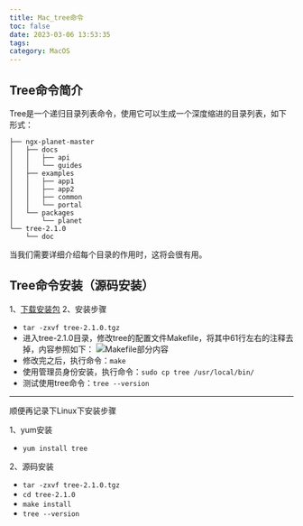 ```yaml
---
title: Mac_tree命令
toc: false
date: 2023-03-06 13:53:35
tags:
category: MacOS
---
```

## Tree命令简介
Tree是一个递归目录列表命令，使用它可以生成一个深度缩进的目录列表，如下形式：
```
├── ngx-planet-master
│   ├── docs
│   │   ├── api
│   │   └── guides
│   ├── examples
│   │   ├── app1
│   │   ├── app2
│   │   ├── common
│   │   └── portal
│   └── packages
│       └── planet
└── tree-2.1.0
    └── doc
```
当我们需要详细介绍每个目录的作用时，这将会很有用。
## Tree命令安装（源码安装）
1、[下载安装包](http://mama.indstate.edu/users/ice/tree/)
2、安装步骤
- `tar -zxvf tree-2.1.0.tgz`
- 进入tree-2.1.0目录，修改tree的配置文件Makefile，将其中61行左右的注释去掉，内容参照如下：
![Makefile部分内容](https://foruda.gitee.com/images/1678082807605019793/eedcc30a_358662.png "WX20230306-140628@2x.png")
- 修改完之后，执行命令：`make`
- 使用管理员身份安装，执行命令：`sudo cp tree /usr/local/bin/`
- 测试使用tree命令：`tree --version`

---

顺便再记录下Linux下安装步骤

1、yum安装
- `yum install tree`

2、源码安装
- `tar -zxvf tree-2.1.0.tgz`
- `cd tree-2.1.0`
- `make install`
- `tree --version`